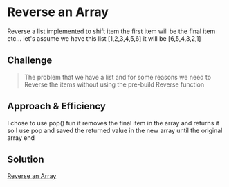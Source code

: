 # Reverse an Array

Reverse a list implemented to shift item the first item will be the final item etc...
let's assume we have this list [1,2,3,4,5,6]
it will be [6,5,4,3,2,1]

## Challenge
> The problem that we have a list and for some reasons we need to Reverse the items without using the pre-build Reverse function

## Approach & Efficiency
I chose to use pop() fun it removes the final item in the array and returns it so I use pop and saved the returned value in the new array until the original array end


## Solution
[Reverse an Array](https://miro.com/app/board/o9J_lG44R2c=/)
